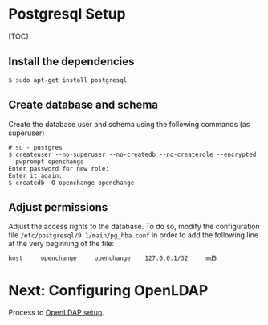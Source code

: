 # Postgresql Setup #

[TOC]

## Install the dependencies ##

    $ sudo apt-get install postgresql

## Create database and schema ##

Create the database user and schema using the following commands (as superuser)

    # su - postgres
    $ createuser --no-superuser --no-createdb --no-createrole --encrypted --pwprompt openchange
    Enter password for new role: 
    Enter it again: 
    $ createdb -O openchange openchange

## Adjust permissions ##

Adjust the access rights to the database. To do so, modify the
configuration file `/etc/postgresql/9.1/main/pg_hba.conf` in order to
add the following line at the very beginning of the file:

    host     openchange     openchange    127.0.0.1/32     md5

# Next: Configuring OpenLDAP #

Process to [OpenLDAP setup](openldap.html).
